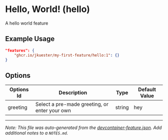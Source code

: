 
# Hello, World! (hello)

A hello world feature

## Example Usage

```json
"features": {
    "ghcr.io/jkuester/my-first-feature/hello:1": {}
}
```

## Options

| Options Id | Description | Type | Default Value |
|-----|-----|-----|-----|
| greeting | Select a pre-made greeting, or enter your own | string | hey |



---

_Note: This file was auto-generated from the [devcontainer-feature.json](https://github.com/jkuester/my-first-feature/blob/main/src/hello/devcontainer-feature.json).  Add additional notes to a `NOTES.md`._
